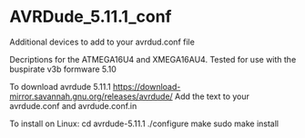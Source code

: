 # AVRDude_5.11.1_conf
Additional devices to add to your avrdud.conf file

Decriptions for the ATMEGA16U4 and XMEGA16AU4. Tested for use with the buspirate v3b formware 5.10

To download avrdude 5.11.1 https://download-mirror.savannah.gnu.org/releases/avrdude/
Add the text to your avrdude.conf and avrdude.conf.in

To install on Linux:
cd avrdude-5.11.1
./configure
make
sudo make install
